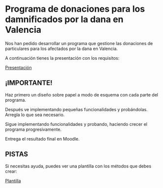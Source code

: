 # Programa de donaciones para los damnificados por la dana en Valencia
Nos han pedido desarrollar un programa que gestione
las donaciones de particulares para los
afectados por la dana en Valencia.

A continuación tienes la presentación con los requisitos:

[Presentación](https://www.canva.com/design/DAGYaR_mOVI/AeMKWw2xH5iKr_KTMjPMsw/edit?utm_content=DAGYaR_mOVI&utm_campaign=designshare&utm_medium=link2&utm_source=sharebutton)

## ¡IMPORTANTE!
Haz primero un diseño sobre papel a modo de esquema con cada parte del programa.

Después ve implementando pequeñas funcionalidades y probándolas. Arregla lo que sea necesario.

Sigue implementando funcionalidades y probando, haciendo crecer el programa progresivamente.

Entrega el resultado final en Moodle.

## PISTAS
Si necesitas ayuda, puedes ver una plantilla con los métodos que debes crear:

[Plantilla](https://github.com/d3stroya/Programacion_DAW1_24-25/blob/main/Tema05/src/programaDonaciones/DonacionesDana.java)